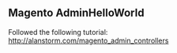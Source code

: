 Magento AdminHelloWorld
-----------------------

Followed the following tutorial: http://alanstorm.com/magento_admin_controllers
